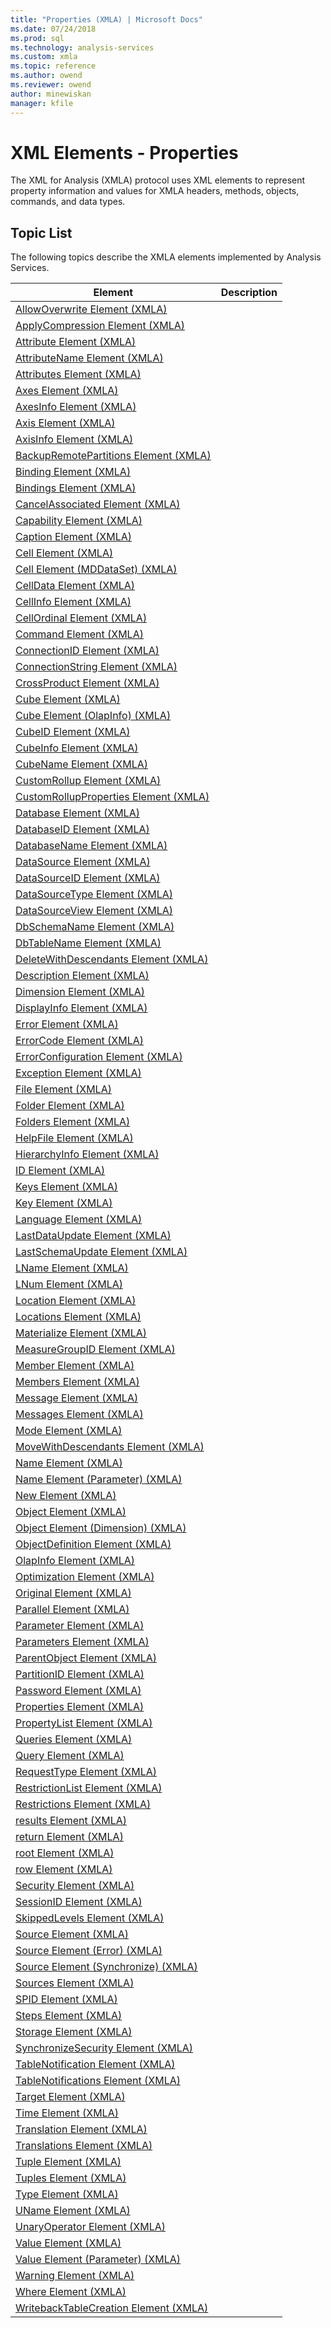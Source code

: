 ```yaml
---
title: "Properties (XMLA) | Microsoft Docs"
ms.date: 07/24/2018
ms.prod: sql
ms.technology: analysis-services
ms.custom: xmla
ms.topic: reference
ms.author: owend
ms.reviewer: owend
author: minewiskan
manager: kfile
---
```

# XML Elements - Properties

  The XML for Analysis (XMLA) protocol uses XML elements to represent property information and values for XMLA headers, methods, objects, commands, and data types.  
  
## Topic List  
 The following topics describe the XMLA elements implemented by Analysis Services.  
  
|Element|Description|  
|-------------|-----------------|  
|[AllowOverwrite Element &#40;XMLA&#41;](../xml-elements-properties/allowoverwrite-element-xmla.md)||  
|[ApplyCompression Element &#40;XMLA&#41;](../xml-elements-properties/applycompression-element-xmla.md)||  
|[Attribute Element &#40;XMLA&#41;](../xml-elements-properties/attribute-element-xmla.md)||  
|[AttributeName Element &#40;XMLA&#41;](../xml-elements-properties/attributename-element-xmla.md)||  
|[Attributes Element &#40;XMLA&#41;](../xml-elements-properties/attributes-element-xmla.md)||  
|[Axes Element &#40;XMLA&#41;](../xml-elements-properties/axes-element-xmla.md)||  
|[AxesInfo Element &#40;XMLA&#41;](../xml-elements-properties/axesinfo-element-xmla.md)||  
|[Axis Element &#40;XMLA&#41;](../xml-elements-properties/axis-element-xmla.md)||  
|[AxisInfo Element &#40;XMLA&#41;](../xml-elements-properties/axisinfo-element-xmla.md)||  
|[BackupRemotePartitions Element &#40;XMLA&#41;](../xml-elements-properties/backupremotepartitions-element-xmla.md)||  
|[Binding Element &#40;XMLA&#41;](../xml-elements-properties/binding-element-xmla.md)||  
|[Bindings Element &#40;XMLA&#41;](../xml-elements-properties/bindings-element-xmla.md)||  
|[CancelAssociated Element &#40;XMLA&#41;](../xml-elements-properties/cancelassociated-element-xmla.md)||  
|[Capability Element &#40;XMLA&#41;](../xml-elements-properties/capability-element-xmla.md)||  
|[Caption Element &#40;XMLA&#41;](../xml-elements-properties/caption-element-xmla.md)||  
|[Cell Element &#40;XMLA&#41;](../xml-elements-properties/cell-element-xmla.md)||  
|[Cell Element &#40;MDDataSet&#41; &#40;XMLA&#41;](../xml-elements-properties/cell-element-mddataset-xmla.md)||  
|[CellData Element &#40;XMLA&#41;](../xml-elements-properties/celldata-element-xmla.md)||  
|[CellInfo Element &#40;XMLA&#41;](../xml-elements-properties/cellinfo-element-xmla.md)||  
|[CellOrdinal Element &#40;XMLA&#41;](../xml-elements-properties/cellordinal-element-xmla.md)||  
|[Command Element &#40;XMLA&#41;](../xml-elements-properties/command-element-xmla.md)||  
|[ConnectionID Element &#40;XMLA&#41;](../xml-elements-properties/connectionid-element-xmla.md)||  
|[ConnectionString Element &#40;XMLA&#41;](../xml-elements-properties/connectionstring-element-xmla.md)||  
|[CrossProduct Element &#40;XMLA&#41;](../xml-elements-properties/crossproduct-element-xmla.md)||  
|[Cube Element &#40;XMLA&#41;](../xml-elements-properties/cube-element-xmla.md)||  
|[Cube Element &#40;OlapInfo&#41; &#40;XMLA&#41;](../xml-elements-properties/cube-element-olapinfo-xmla.md)||  
|[CubeID Element &#40;XMLA&#41;](../xml-elements-properties/cubeid-element-xmla.md)||  
|[CubeInfo Element &#40;XMLA&#41;](../xml-elements-properties/cubeinfo-element-xmla.md)||  
|[CubeName Element &#40;XMLA&#41;](../xml-elements-properties/cubename-element-xmla.md)||  
|[CustomRollup Element &#40;XMLA&#41;](../xml-elements-properties/customrollup-element-xmla.md)||  
|[CustomRollupProperties Element &#40;XMLA&#41;](../xml-elements-properties/customrollupproperties-element-xmla.md)||  
|[Database Element &#40;XMLA&#41;](../xml-elements-properties/database-element-xmla.md)||  
|[DatabaseID Element &#40;XMLA&#41;](../xml-elements-properties/databaseid-element-xmla.md)||  
|[DatabaseName Element &#40;XMLA&#41;](../xml-elements-properties/databasename-element-xmla.md)||  
|[DataSource Element &#40;XMLA&#41;](../xml-elements-properties/datasource-element-xmla.md)||  
|[DataSourceID Element &#40;XMLA&#41;](../xml-elements-properties/datasourceid-element-xmla.md)||  
|[DataSourceType Element &#40;XMLA&#41;](../xml-elements-properties/datasourcetype-element-xmla.md)||  
|[DataSourceView Element &#40;XMLA&#41;](../xml-elements-properties/datasourceview-element-xmla.md)||  
|[DbSchemaName Element &#40;XMLA&#41;](../xml-elements-properties/dbschemaname-element-xmla.md)||  
|[DbTableName Element &#40;XMLA&#41;](../xml-elements-properties/dbtablename-element-xmla.md)||  
|[DeleteWithDescendants Element &#40;XMLA&#41;](../xml-elements-properties/deletewithdescendants-element-xmla.md)||  
|[Description Element &#40;XMLA&#41;](../xml-elements-properties/description-element-xmla.md)||  
|[Dimension Element &#40;XMLA&#41;](../xml-elements-properties/dimension-element-xmla.md)||  
|[DisplayInfo Element &#40;XMLA&#41;](../xml-elements-properties/displayinfo-element-xmla.md)||  
|[Error Element &#40;XMLA&#41;](../xml-elements-properties/error-element-xmla.md)||  
|[ErrorCode Element &#40;XMLA&#41;](../xml-elements-properties/errorcode-element-xmla.md)||  
|[ErrorConfiguration Element &#40;XMLA&#41;](../xml-elements-properties/errorconfiguration-element-xmla.md)||  
|[Exception Element &#40;XMLA&#41;](../xml-elements-properties/exception-element-xmla.md)||  
|[File Element &#40;XMLA&#41;](../xml-elements-properties/file-element-xmla.md)||  
|[Folder Element &#40;XMLA&#41;](../xml-elements-properties/folder-element-xmla.md)||  
|[Folders Element &#40;XMLA&#41;](../xml-elements-properties/folders-element-xmla.md)||  
|[HelpFile Element &#40;XMLA&#41;](../xml-elements-properties/helpfile-element-xmla.md)||  
|[HierarchyInfo Element &#40;XMLA&#41;](../xml-elements-properties/hierarchyinfo-element-xmla.md)||  
|[ID Element &#40;XMLA&#41;](../xml-elements-properties/id-element-xmla.md)||  
|[Keys Element &#40;XMLA&#41;](../xml-elements-properties/keys-element-xmla.md)||  
|[Key Element &#40;XMLA&#41;](../xml-elements-properties/key-element-xmla.md)||  
|[Language Element &#40;XMLA&#41;](../xml-elements-properties/language-element-xmla.md)||  
|[LastDataUpdate Element &#40;XMLA&#41;](../xml-elements-properties/lastdataupdate-element-xmla.md)||  
|[LastSchemaUpdate Element &#40;XMLA&#41;](../xml-elements-properties/lastschemaupdate-element-xmla.md)||  
|[LName Element &#40;XMLA&#41;](../xml-elements-properties/lname-element-xmla.md)||  
|[LNum Element &#40;XMLA&#41;](../xml-elements-properties/lnum-element-xmla.md)||  
|[Location Element &#40;XMLA&#41;](../xml-elements-properties/location-element-xmla.md)||  
|[Locations Element &#40;XMLA&#41;](../xml-elements-properties/locations-element-xmla.md)||  
|[Materialize Element &#40;XMLA&#41;](../xml-elements-properties/materialize-element-xmla.md)||  
|[MeasureGroupID Element &#40;XMLA&#41;](../xml-elements-properties/measuregroupid-element-xmla.md)||  
|[Member Element &#40;XMLA&#41;](../xml-elements-properties/member-element-xmla.md)||  
|[Members Element &#40;XMLA&#41;](../xml-elements-properties/members-element-xmla.md)||  
|[Message Element &#40;XMLA&#41;](../xml-elements-properties/message-element-xmla.md)||  
|[Messages Element &#40;XMLA&#41;](../xml-elements-properties/messages-element-xmla.md)||  
|[Mode Element &#40;XMLA&#41;](../xml-elements-properties/mode-element-xmla.md)||  
|[MoveWithDescendants Element &#40;XMLA&#41;](../xml-elements-properties/movewithdescendants-element-xmla.md)||  
|[Name Element &#40;XMLA&#41;](../xml-elements-properties/name-element-xmla.md)||  
|[Name Element &#40;Parameter&#41; &#40;XMLA&#41;](../xml-elements-properties/name-element-parameter-xmla.md)||  
|[New Element &#40;XMLA&#41;](../xml-elements-properties/new-element-xmla.md)||  
|[Object Element &#40;XMLA&#41;](../xml-elements-properties/object-element-xmla.md)||  
|[Object Element &#40;Dimension&#41; &#40;XMLA&#41;](../xml-elements-properties/object-element-dimension-xmla.md)||  
|[ObjectDefinition Element &#40;XMLA&#41;](../xml-elements-properties/objectdefinition-element-xmla.md)||  
|[OlapInfo Element &#40;XMLA&#41;](../xml-elements-properties/olapinfo-element-xmla.md)||  
|[Optimization Element &#40;XMLA&#41;](../xml-elements-properties/optimization-element-xmla.md)||  
|[Original Element &#40;XMLA&#41;](../xml-elements-properties/original-element-xmla.md)||  
|[Parallel Element &#40;XMLA&#41;](../xml-elements-properties/parallel-element-xmla.md)||  
|[Parameter Element &#40;XMLA&#41;](../xml-elements-properties/parameter-element-xmla.md)||  
|[Parameters Element &#40;XMLA&#41;](../xml-elements-properties/parameters-element-xmla.md)||  
|[ParentObject Element &#40;XMLA&#41;](../xml-elements-properties/parentobject-element-xmla.md)||  
|[PartitionID Element &#40;XMLA&#41;](../xml-elements-properties/partitionid-element-xmla.md)||  
|[Password Element &#40;XMLA&#41;](../xml-elements-properties/password-element-xmla.md)||  
|[Properties Element &#40;XMLA&#41;](../xml-elements-properties/properties-element-xmla.md)||  
|[PropertyList Element &#40;XMLA&#41;](../xml-elements-properties/propertylist-element-xmla.md)||  
|[Queries Element &#40;XMLA&#41;](../xml-elements-properties/queries-element-xmla.md)||  
|[Query Element &#40;XMLA&#41;](../xml-elements-properties/query-element-xmla.md)||  
|[RequestType Element &#40;XMLA&#41;](../xml-elements-properties/requesttype-element-xmla.md)||  
|[RestrictionList Element &#40;XMLA&#41;](../xml-elements-properties/restrictionlist-element-xmla.md)||  
|[Restrictions Element &#40;XMLA&#41;](../xml-elements-properties/restrictions-element-xmla.md)||  
|[results Element &#40;XMLA&#41;](../xml-elements-properties/results-element-xmla.md)||  
|[return Element &#40;XMLA&#41;](../xml-elements-properties/return-element-xmla.md)||  
|[root Element &#40;XMLA&#41;](../xml-elements-properties/root-element-xmla.md)||  
|[row Element &#40;XMLA&#41;](../xml-elements-properties/row-element-xmla.md)||  
|[Security Element &#40;XMLA&#41;](../xml-elements-properties/security-element-xmla.md)||  
|[SessionID Element &#40;XMLA&#41;](../xml-elements-properties/sessionid-element-xmla.md)||  
|[SkippedLevels Element &#40;XMLA&#41;](../xml-elements-properties/skippedlevels-element-xmla.md)||  
|[Source Element &#40;XMLA&#41;](../xml-elements-properties/source-element-xmla.md)||  
|[Source Element &#40;Error&#41; &#40;XMLA&#41;](../xml-elements-properties/source-element-error-xmla.md)||  
|[Source Element &#40;Synchronize&#41; &#40;XMLA&#41;](../xml-elements-properties/source-element-synchronize-xmla.md)||  
|[Sources Element &#40;XMLA&#41;](../xml-elements-properties/sources-element-xmla.md)||  
|[SPID Element &#40;XMLA&#41;](../xml-elements-properties/spid-element-xmla.md)||  
|[Steps Element &#40;XMLA&#41;](../xml-elements-properties/steps-element-xmla.md)||  
|[Storage Element &#40;XMLA&#41;](../xml-elements-properties/storage-element-xmla.md)||  
|[SynchronizeSecurity Element &#40;XMLA&#41;](../xml-elements-properties/synchronizesecurity-element-xmla.md)||  
|[TableNotification Element &#40;XMLA&#41;](../xml-elements-properties/tablenotification-element-xmla.md)||  
|[TableNotifications Element &#40;XMLA&#41;](../xml-elements-properties/tablenotifications-element-xmla.md)||  
|[Target Element &#40;XMLA&#41;](../xml-elements-properties/target-element-xmla.md)||  
|[Time Element &#40;XMLA&#41;](../xml-elements-properties/time-element-xmla.md)||  
|[Translation Element &#40;XMLA&#41;](../xml-elements-properties/translation-element-xmla.md)||  
|[Translations Element &#40;XMLA&#41;](../xml-elements-properties/translations-element-xmla.md)||  
|[Tuple Element &#40;XMLA&#41;](../xml-elements-properties/tuple-element-xmla.md)||  
|[Tuples Element &#40;XMLA&#41;](../xml-elements-properties/tuples-element-xmla.md)||  
|[Type Element &#40;XMLA&#41;](../xml-elements-properties/type-element-xmla.md)||  
|[UName Element &#40;XMLA&#41;](../xml-elements-properties/uname-element-xmla.md)||  
|[UnaryOperator Element &#40;XMLA&#41;](../xml-elements-properties/unaryoperator-element-xmla.md)||  
|[Value Element &#40;XMLA&#41;](../xml-elements-properties/value-element-xmla.md)||  
|[Value Element &#40;Parameter&#41; &#40;XMLA&#41;](../xml-elements-properties/value-element-parameter-xmla.md)||  
|[Warning Element &#40;XMLA&#41;](../xml-elements-properties/warning-element-xmla.md)||  
|[Where Element &#40;XMLA&#41;](../xml-elements-properties/where-element-xmla.md)||  
|[WritebackTableCreation Element &#40;XMLA&#41;](../xml-elements-properties/writebacktablecreation-element-xmla.md)||  
  